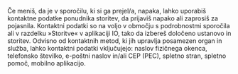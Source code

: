 Če meniš, da je v sporočilu, ki si ga prejel/a, napaka, lahko uporabiš kontaktne podatke ponudnika storitev, da prijaviš napako ali zaprosiš za pojasnila.
Kontaktni podatki so na voljo v območju s podrobnostmi sporočila ali v razdelku »Storitve« v aplikaciji IO, tako da izbereš določeno ustanovo in storitev.
Odvisno od kontaktnih metod, ki jih upravlja posamezen organ in služba, lahko kontaktni podatki vključujejo: naslov fizičnega okenca, telefonsko številko, e-poštni naslov in/ali CEP (PEC), spletno stran, spletno pomoč, mobilno aplikacijo.
